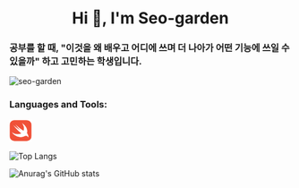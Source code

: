 <h1 align="center">Hi 👋, I'm Seo-garden</h1>
<h3>공부를 할 때, "이것을 왜 배우고 어디에 쓰며 더 나아가 어떤 기능에 쓰일 수 있을까" 하고 고민하는 학생입니다.</h3>
<p align="left"> <img src="https://komarev.com/ghpvc/?username=seo-garden&label=Profile%20views&color=0e75b6&style=flat" alt="seo-garden" /> </p>

<p align="left">
</p>

<h3 align="left">Languages and Tools:</h3>
<p align="left"> <a href="https://developer.apple.com/swift/" target="_blank" rel="noreferrer"> <img src="https://raw.githubusercontent.com/devicons/devicon/master/icons/swift/swift-original.svg" alt="swift" width="40" height="40"/> </a></p>

![Top Langs](https://github-readme-stats.vercel.app/api/top-langs/?username=Seo-garden&layout=compact&theme=cobalt)<br>

![Anurag's GitHub stats](https://github-readme-stats.vercel.app/api?username=Seo-garden&show_icons=true&theme=radical)</br>
